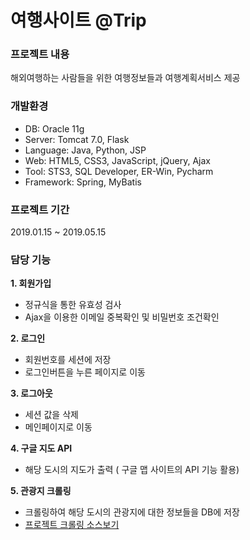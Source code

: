 # 여행사이트 @Trip

### 프로젝트 내용 
    
해외여행하는 사람들을 위한 여행정보들과 여행계획서비스 제공

### 개발환경  

  * DB: Oracle 11g
  * Server: Tomcat 7.0, Flask
  * Language: Java, Python, JSP
  * Web: HTML5, CSS3, JavaScript, jQuery, Ajax
  * Tool: STS3, SQL Developer, ER-Win, Pycharm
  * Framework: Spring, MyBatis
  
### 프로젝트 기간  

2019.01.15 ~ 2019.05.15

### 담당 기능  

**1. 회원가입**    
    
* 정규식을 통한 유효성 검사
* Ajax을 이용한 이메일 중복확인 및 비밀번호 조건확인 
    
**2. 로그인**      
    
* 회원번호를 세션에 저장
* 로그인버튼을 누른 페이지로 이동 
    
**3. 로그아웃**
    
* 세션 값을 삭제
* 메인페이지로 이동
    
**4. 구글 지도 API** 
    
* 해당 도시의 지도가 출력 ( 구글 맵 사이트의 API 기능 활용)  
    
**5. 관광지 크롤링**
    
* 크롤링하여 해당 도시의 관광지에 대한 정보들을 DB에 저장  
* [프로젝트 크롤링 소스보기](https://github.com/kyunghee28/project_crawling)
